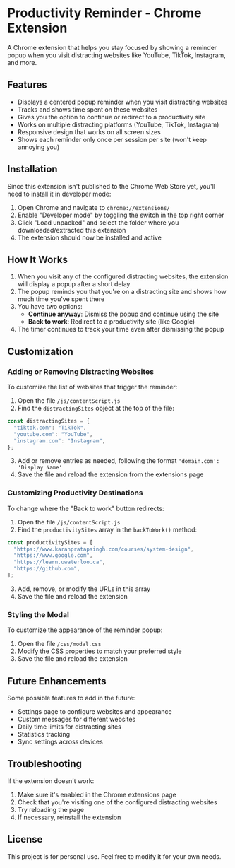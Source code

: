 # Productivity Reminder - Chrome Extension

A Chrome extension that helps you stay focused by showing a reminder popup when you visit distracting websites like YouTube, TikTok, Instagram, and more.

## Features

- Displays a centered popup reminder when you visit distracting websites
- Tracks and shows time spent on these websites
- Gives you the option to continue or redirect to a productivity site
- Works on multiple distracting platforms (YouTube, TikTok, Instagram)
- Responsive design that works on all screen sizes
- Shows each reminder only once per session per site (won't keep annoying you)

## Installation

Since this extension isn't published to the Chrome Web Store yet, you'll need to install it in developer mode:

1. Open Chrome and navigate to `chrome://extensions/`
2. Enable "Developer mode" by toggling the switch in the top right corner
3. Click "Load unpacked" and select the folder where you downloaded/extracted this extension
4. The extension should now be installed and active

## How It Works

1. When you visit any of the configured distracting websites, the extension will display a popup after a short delay
2. The popup reminds you that you're on a distracting site and shows how much time you've spent there
3. You have two options:
   - **Continue anyway**: Dismiss the popup and continue using the site
   - **Back to work**: Redirect to a productivity site (like Google)
4. The timer continues to track your time even after dismissing the popup

## Customization

### Adding or Removing Distracting Websites

To customize the list of websites that trigger the reminder:

1. Open the file `/js/contentScript.js`
2. Find the `distractingSites` object at the top of the file:

```javascript
const distractingSites = {
  "tiktok.com": "TikTok",
  "youtube.com": "YouTube",
  "instagram.com": "Instagram",
};
```

3. Add or remove entries as needed, following the format `'domain.com': 'Display Name'`
4. Save the file and reload the extension from the extensions page

### Customizing Productivity Destinations

To change where the "Back to work" button redirects:

1. Open the file `/js/contentScript.js`
2. Find the `productivitySites` array in the `backToWork()` method:

```javascript
const productivitySites = [
  "https://www.karanpratapsingh.com/courses/system-design",
  "https://www.google.com",
  "https://learn.uwaterloo.ca",
  "https://github.com",
];
```

3. Add, remove, or modify the URLs in this array
4. Save the file and reload the extension

### Styling the Modal

To customize the appearance of the reminder popup:

1. Open the file `/css/modal.css`
2. Modify the CSS properties to match your preferred style
3. Save the file and reload the extension

## Future Enhancements

Some possible features to add in the future:

- Settings page to configure websites and appearance
- Custom messages for different websites
- Daily time limits for distracting sites
- Statistics tracking
- Sync settings across devices

## Troubleshooting

If the extension doesn't work:

1. Make sure it's enabled in the Chrome extensions page
2. Check that you're visiting one of the configured distracting websites
3. Try reloading the page
4. If necessary, reinstall the extension

## License

This project is for personal use. Feel free to modify it for your own needs.
